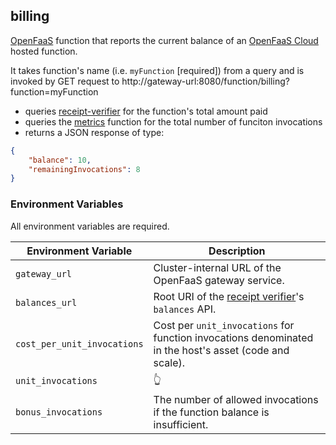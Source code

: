 ## billing

[OpenFaaS](https://www.openfaas.com/) function that reports the current balance of an [OpenFaaS Cloud](https://docs.openfaas.com/openfaas-cloud/intro/) hosted function.

It takes function's name (i.e. `myFunction` \[required\]) from a query and is invoked by GET request to
http://gateway-url:8080/function/billing?function=myFunction

- queries [receipt-verifier](https://github.com/coilhq/receipt-verifier) for the function's total amount paid
- queries the [metrics](https://github.com/openfaas/openfaas-cloud/tree/master/metrics) function for the total number of funciton invocations
- returns a JSON response of type:

```json
{
    "balance": 10,
    "remainingInvocations": 8
}
```

### Environment Variables

All environment variables are required.

| Environment Variable        | Description |
| --------------------------- | ------------------------------------------------------------------------------------------------------------------------------------------------------------------- |
| `gateway_url`               | Cluster-internal URL of the OpenFaaS gateway service. |
| `balances_url`              | Root URI of the [receipt verifier](https://github.com/coilhq/receipt-verifier)'s `balances` API. |
| `cost_per_unit_invocations` | Cost per `unit_invocations` for function invocations denominated in the host's asset (code and scale). |
| `unit_invocations`          | :point_up_2: |
| `bonus_invocations`         | The number of allowed invocations if the function balance is insufficient. |
